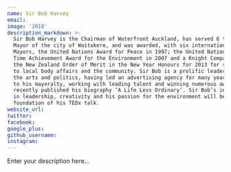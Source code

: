 ```yaml
---
name: Sir Bob Harvey
email:
image: '2018'
description_markdown: >-
  Sir Bob Harvey is the Chairman of Waterfront Auckland, has served 6 terms as
  Mayor of the city of Waitakere, and was awarded, with six international
  Mayors, the United Nations Award for Peace in 1997; the United Nations Life
  Time Achievement Award for the Environment in 2007 and a Knight Companion of
  the New Zealand Order of Merit in the New Year Honours for 2013 for services
  to local body affairs and the community. Sir Bob is a prolific leader in both
  the arts and politics, having led an advertising agency for many years prior
  to his mayoralty, working with leading talent and winning numerous awards. He
  recently published his biography ‘A Life Less Ordinary’. Sir Bob’s involvement
  in leadership, creativity and his passion for the environment will be the
  foundation of his TEDx talk.
website_url:
twitter:
facebook:
google_plus:
github_username:
instagram:
---
```


Enter your description here...
